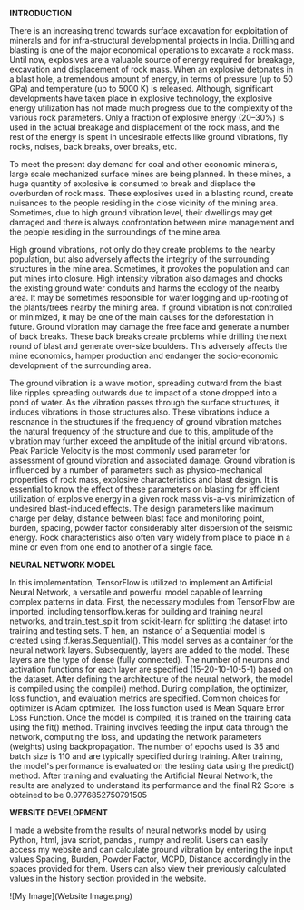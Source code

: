 **INTRODUCTION**

There is an increasing trend towards surface excavation for exploitation of minerals and for infra-structural developmental projects in India. Drilling and blasting is one of the major economical operations to excavate a rock mass. Until now, explosives are a valuable source of energy required for breakage, excavation and displacement of rock mass. When an explosive detonates in a blast hole, a tremendous amount of energy, in terms of pressure (up to 50 GPa) and temperature (up to 5000 K) is released. Although, significant developments have taken place in explosive technology, the explosive energy utilization has not made much progress due to the complexity of the various rock parameters. Only a fraction of explosive energy (20–30%) is used in the actual breakage and displacement of the rock mass, and the rest of the energy is spent in undesirable effects like ground vibrations, fly rocks, noises, back breaks, over breaks, etc.

To meet the present day demand for coal and other economic minerals, large scale mechanized surface mines are being planned. In these mines, a huge quantity of explosive is consumed to break and displace the overburden of rock mass. These explosives used in a blasting round, create nuisances to the people residing in the close vicinity of the mining area. Sometimes, due to high ground vibration level, their dwellings may get damaged and there is always confrontation between mine management and the people residing in the surroundings of the mine area.

High ground vibrations, not only do they create problems to the nearby population, but also adversely affects the integrity of the surrounding structures in the mine area. Sometimes, it provokes the population and can put mines into closure. High intensity vibration also damages and chocks the existing ground water conduits and harms the ecology of the nearby area. It may be sometimes responsible for water logging and up-rooting of the plants/trees nearby the mining area. If ground vibration is not controlled or minimized, it may be one of the main causes for the deforestation in future. Ground vibration may damage the free face and generate a number of back breaks. These back breaks create problems while drilling the next round of blast and generate over-size boulders. This adversely affects the mine economics, hamper production and endanger the socio-economic development of the surrounding area.

The ground vibration is a wave motion, spreading outward from the blast like ripples spreading outwards due to impact of a stone dropped into a pond of water. As the vibration passes through the surface structures, it induces vibrations in those structures also. These vibrations induce a resonance in the structures if the frequency of ground vibration matches the natural frequency of the structure and due to this, amplitude of the vibration may further exceed the amplitude of the initial ground vibrations. Peak Particle Velocity is the most commonly used parameter for assessment of ground vibration and associated damage. Ground vibration is influenced by a number of parameters such as physico-mechanical properties of rock mass, explosive characteristics and blast design. It is essential to know the effect of these parameters on blasting for efficient utilization of explosive energy in a given rock mass vis-a-vis minimization of undesired blast-induced effects. The design parameters like maximum charge per delay, distance between blast face and monitoring point, burden, spacing, powder factor considerably alter dispersion of the seismic energy. Rock characteristics also often vary widely from place to place in a mine or even from one end to another of a single face.


**NEURAL NETWORK MODEL**

In this implementation, TensorFlow is utilized to implement an Artificial Neural Network, a versatile and powerful model capable of learning complex patterns in data. First, the necessary modules from TensorFlow are imported, including tensorflow.keras for building and training neural networks, and train_test_split from scikit-learn for splitting the dataset into training and testing sets. T hen, an instance of a Sequential model is created using tf.keras.Sequential(). This model serves as a container for the neural network layers. Subsequently, layers are added to the model. These layers are the type of dense (fully connected). The number of neurons and activation functions for each layer are specified (15-20-10-10-5-1) based on the dataset. After defining the architecture of the neural network, the model is compiled using the compile() method. During compilation, the optimizer, loss function, and evaluation metrics are specified. Common choices for optimizer is Adam optimizer. The loss function used is Mean Square Error Loss Function. Once the model is compiled, it is trained on the training data using the fit() method. Training involves feeding the input data through the network, computing the loss, and updating the network parameters (weights) using backpropagation. The number of epochs used is 35 and batch size is 110 and are typically specified during training. After training, the model's performance is evaluated on the testing data using the predict() method. After training and evaluating the Artificial Neural Network, the results are analyzed to understand its performance and the final R2 Score is obtained to be 0.9776852750791505

**WEBSITE DEVELOPMENT**

I made a website from the results of neural networks model by using Python, html, java script, pandas , numpy and replit. Users can easily access my website and can calculate ground vibration by entering the input values Spacing, Burden, Powder Factor, MCPD, Distance accordingly in the spaces provided for them. Users can also view their previously calculated values in the history section provided in the website.


![My Image](Website Image.png)

